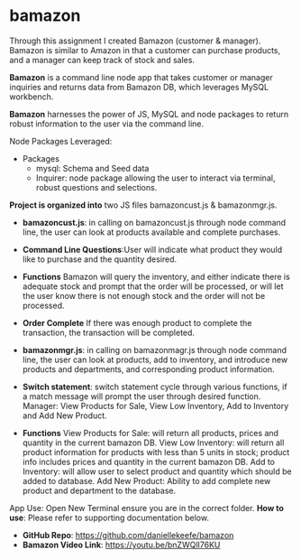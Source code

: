 # bamazon
 
Through this assignment I created Bamazon (customer & manager). Bamazon is similar to Amazon in that a customer can purchase products, and a manager can keep track of stock and sales.  
 
**Bamazon** is a command line node app that takes customer or manager inquiries and returns data from Bamazon DB, which leverages MySQL workbench. 
 
**Bamazon** harnesses the power of JS, MySQL and node packages to return robust information to the user via the command line. 
 
 
Node Packages Leveraged:
* Packages
    * mysql: Schema and Seed data
    * Inquirer: node package allowing the user to interact via terminal, robust questions and selections. 
 
 
**Project is organized into** two JS files bamazoncust.js & bamazonmgr.js. 
 
* **bamazoncust.js**: in calling on bamazoncust.js through node command line, the user can look at products available and complete purchases. 
* **Command Line Questions**:User will indicate what product they would like to purchase and the quantity desired. 
* **Functions** Bamazon will query the inventory, and either indicate there is adequate stock and prompt that the order will be processed, or will let the user know there is not enough stock and the order will not be processed. 
* **Order Complete** If there was enough product to complete the transaction, the transaction will be completed. 
 
 
 
* **bamazonmgr.js**: in calling on bamazonmagr.js through node command line, the user can look at products, add to inventory, and introduce new products and departments, and corresponding product information.
* **Switch statement**: switch statement cycle through various functions, if a match message will prompt the user through desired function.
Manager: View Products for Sale, View Low Inventory, Add to Inventory and Add New Product. 
* **Functions** 
View Products for Sale: will return all products, prices and quantity in the current bamazon DB. 
View Low Inventory: will return all product information for products with less than 5 units in stock; product info includes prices and quantity in the current bamazon DB. 
Add to Inventory: will allow user to select product and quantity which should be added to database. 
Add New Product: Ability to add complete new product and department to the database. 
 
 
 
App Use: 
Open New Terminal ensure you are in the correct folder. 
**How to use**: Please refer to supporting documentation below.
 
* **GitHub Repo**: https://github.com/daniellekeefe/bamazon
* **Bamazon Video Link**: https://youtu.be/bnZWQlI76KU 